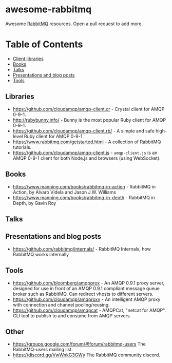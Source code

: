 # awesome-rabbitmq

Awesome [RabbitMQ](https://www.rabbitmq.com/) resources.
Open a pull request to add more.

# Table of Contents

- [Client libraries](#libraries)
- [Books](#books)
- [Talks](#talks)
- [Presentations and blog posts](#presentatoins)
- [Tools](#tools)

## Libraries

- https://github.com/cloudamqp/amqp-client.cr - Crystal client for AMQP 0-9-1.
- http://rubybunny.info/ - Bunny is the most popular Ruby client for AMQP 0-9-1.
- https://github.com/cloudamqp/amqp-client.rb/ - A simple and safe high-level Ruby client for AMQP 0-9-1.
- https://www.rabbitmq.com/getstarted.html - A collection of RabbitMQ tutorials.
- https://github.com/cloudamqp/amqp-client.js - `amqp-client.js` is an AMQP 0-9-1 client for both Node.js and browsers (using WebSocket).

## Books

- https://www.manning.com/books/rabbitmq-in-action - RabbitMQ in Action, by Alvaro Videla and Jason J.W. Williams
- https://www.manning.com/books/rabbitmq-in-depth - RabbitMQ in Depth, by Gavin Roy

## Talks

## Presentations and blog posts

- https://github.com/rabbitmq/internals/ - RabbitMQ Internals, how RabbitMQ works internally

## Tools

- https://github.com/bloomberg/amqpprox - An AMQP 0.9.1 proxy server, designed for use in front of an AMQP 0.9.1 compliant message queue broker such as RabbitMQ. Can redirect vhosts to different servers.
- https://github.com/cloudamqp/amqproxy - An intelligent AMQP proxy with connection and channel pooling/reusing.
- https://github.com/cloudamqp/amqpcat - AMQPCat, "netcat for AMQP". CLI tool to publish to and consume from AMQP servers.

## Other

- https://groups.google.com/forum/#!forum/rabbitmq-users The RabbitMQ-users mailing list.
- https://discord.gg/VwWnkG3GWy The RabbitMQ community discord.
